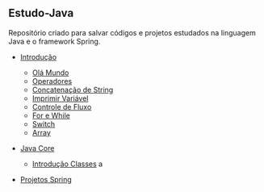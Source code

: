 ## Estudo-Java

Repositório criado para salvar códigos e projetos estudados na linguagem Java e o framework Spring.

* [Introdução](https://github.com/FelipeLM1/Estudo-Java/tree/master/Java/src/br/com/introducao)
    - [Olá Mundo](https://github.com/FelipeLM1/Estudo-Java/blob/master/Java/src/br/com/introducao/OlaMundo.java)
    - [Operadores](https://github.com/FelipeLM1/Estudo-Java/blob/master/Java/src/br/com/introducao/Operadores.java)
    - [Concatenação de String](https://github.com/FelipeLM1/Estudo-Java/blob/master/Java/src/br/com/introducao/ConcatenacaoStrings.java)
    - [Imprimir Variável](https://github.com/FelipeLM1/Estudo-Java/blob/master/Java/src/br/com/introducao/ImprimindoVariaveis.java)
    - [Controle de Fluxo](https://github.com/FelipeLM1/Estudo-Java/blob/master/Java/src/br/com/introducao/ControleDeFluxo.java)
    - [For e While](https://github.com/FelipeLM1/Estudo-Java/blob/master/Java/src/br/com/introducao/ForWhile.java)
    - [Switch](https://github.com/FelipeLM1/Estudo-Java/blob/master/Java/src/br/com/introducao/Switch.java)
    - [Array](https://github.com/FelipeLM1/Estudo-Java/blob/master/Java/src/br/com/introducao/Arrays.java)
    
    
* [Java Core](https://github.com/FelipeLM1/Estudo-Java/tree/master/Java/src/br/com/javacore)  
    - [Introdução Classes](https://github.com/FelipeLM1/Estudo-Java/tree/master/Java/src/br/com/javacore/Aintroducaoclasses)
a
* [Projetos Spring](https://github.com/FelipeLM1/Estudo-Java/tree/master/Spring)

